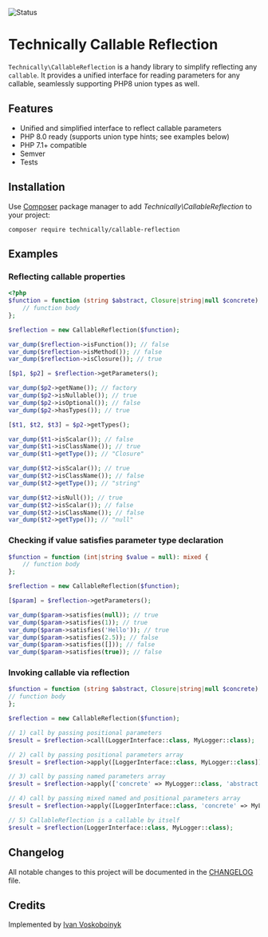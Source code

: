![Status][badge]

# Technically Callable Reflection

`Technically\CallableReflection` is a handy library to simplify reflecting any `callable`.
It provides a unified interface for reading parameters for any callable, 
seamlessly supporting PHP8 union types as well. 

## Features

- Unified and simplified interface to reflect callable parameters 
- PHP 8.0 ready (supports union type hints; see examples below)
- PHP 7.1+ compatible
- Semver
- Tests

## Installation

Use [Composer][2] package manager to add *Technically\CallableReflection* to your project:

```
composer require technically/callable-reflection
```

## Examples

### Reflecting callable properties

```php
<?php
$function = function (string $abstract, Closure|string|null $concrete): mixed {
    // function body
};

$reflection = new CallableReflection($function);

var_dump($reflection->isFunction()); // false
var_dump($reflection->isMethod()); // false
var_dump($reflection->isClosure()); // true

[$p1, $p2] = $reflection->getParameters();

var_dump($p2->getName()); // factory
var_dump($p2->isNullable()); // true
var_dump($p2->isOptional()); // false
var_dump($p2->hasTypes()); // true

[$t1, $t2, $t3] = $p2->getTypes();

var_dump($t1->isScalar()); // false 
var_dump($t1->isClassName()); // true 
var_dump($t1->getType()); // "Closure" 

var_dump($t2->isScalar()); // true 
var_dump($t2->isClassName()); // false 
var_dump($t2->getType()); // "string"

var_dump($t2->isNull()); // true
var_dump($t2->isScalar()); // false 
var_dump($t2->isClassName()); // false 
var_dump($t2->getType()); // "null" 
```

### Checking if value satisfies parameter type declaration

```php
$function = function (int|string $value = null): mixed {
    // function body
};

$reflection = new CallableReflection($function);

[$param] = $reflection->getParameters();

var_dump($param->satisfies(null)); // true
var_dump($param->satisfies(1)); // true
var_dump($param->satisfies('Hello')); // true
var_dump($param->satisfies(2.5)); // false
var_dump($param->satisfies([])); // false
var_dump($param->satisfies(true)); // false
```

### Invoking callable via reflection

```php
$function = function (string $abstract, Closure|string|null $concrete): mixed {
// function body
};

$reflection = new CallableReflection($function);

// 1) call by passing positional parameters
$result = $reflection->call(LoggerInterface::class, MyLogger::class);

// 2) call by passing positional parameters array 
$result = $reflection->apply([LoggerInterface::class, MyLogger::class]);

// 3) call by passing named parameters array 
$result = $reflection->apply(['concrete' => MyLogger::class, 'abstract' => LoggerInterface::class]);

// 4) call by passing mixed named and positional parameters array 
$result = $reflection->apply([LoggerInterface::class, 'concrete' => MyLogger::class]);

// 5) CallableReflection is a callable by itself
$result = $reflection(LoggerInterface::class, MyLogger::class);
```

## Changelog

All notable changes to this project will be documented in the [CHANGELOG](./CHANGELOG.md) file.


## Credits

Implemented by [Ivan Voskoboinyk][3]

[1]: https://www.php-fig.org/psr/psr-11/
[2]: https://getcomposer.org/
[3]: https://github.com/e1himself?utm_source=web&utm_medium=github&utm_campaign=technically/callable-reflection
[badge]: https://github.com/technically-php/callable-reflection/actions/workflows/test.yml/badge.svg
